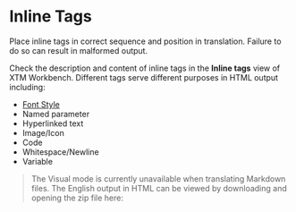 # Inline Tags

Place inline tags in correct sequence and position in translation. Failure to do so can result in malformed output.

Check the description and content of inline tags in the **Inline tags** view of XTM Workbench. Different tags serve different purposes in HTML output including:

* [Font Style](font_style.md)
* Named parameter
* Hyperlinked text
* Image/Icon
* Code
* Whitespace/Newline
* Variable

> The Visual mode is currently unavailable when translating Markdown files. The English output in HTML can be viewed by downloading and opening the zip file here: